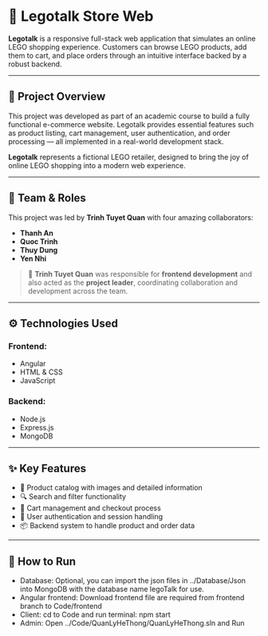 # 🧱 Legotalk Store Web

**Legotalk** is a responsive full-stack web application that simulates an online LEGO shopping experience. Customers can browse LEGO products, add them to cart, and place orders through an intuitive interface backed by a robust backend.

---

## 🌟 Project Overview

This project was developed as part of an academic course to build a fully functional e-commerce website. Legotalk provides essential features such as product listing, cart management, user authentication, and order processing — all implemented in a real-world development stack.

**Legotalk** represents a fictional LEGO retailer, designed to bring the joy of online LEGO shopping into a modern web experience.

---

## 👥 Team & Roles

This project was led by **Trinh Tuyet Quan** with four amazing collaborators:

- **Thanh An**
- **Quoc Trinh**
- **Thuy Dung**
- **Yen Nhi**

> 🔧 **Trinh Tuyet Quan** was responsible for **frontend development** and also acted as the **project leader**, coordinating collaboration and development across the team.

---

## ⚙️ Technologies Used

### Frontend:
- Angular
- HTML & CSS
- JavaScript

### Backend:
- Node.js
- Express.js
- MongoDB

---

## ✨ Key Features

- 🧱 Product catalog with images and detailed information  
- 🔍 Search and filter functionality  
- 🛒 Cart management and checkout process  
- 🔐 User authentication and session handling  
- 📦 Backend system to handle product and order data

---

## 🚀 How to Run 
- Database: Optional, you can import the json files in ../Database/Json into MongoDB with the database name legoTalk for use.
- Angular frontend: Download frontend file are required from frontend branch to Code/frontend
- Client: cd to Code and run terminal: npm start
- Admin: Open ../Code/QuanLyHeThong/QuanLyHeThong.sln and Run

